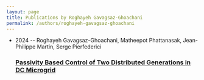 ```yaml
---
layout: page
title: Publications by Roghayeh Gavagsaz-Ghoachani
permalink: /authors/roghayeh-gavagsaz-ghoachani
---
```


<ul class="post-list">
<li><span class='post-meta'>2024 -- Roghayeh Gavagsaz-Ghoachani, Matheepot Phattanasak, Jean-Philippe Martin, Serge Pierfederici</span><h3><a class='post-link' href="{{ site.baseurl }}/passivity-based-control-of-two-distributed-generations-in-dc-microgrid">Passivity Based Control of Two Distributed Generations in DC Microgrid</a></h3></li>

</ul>
